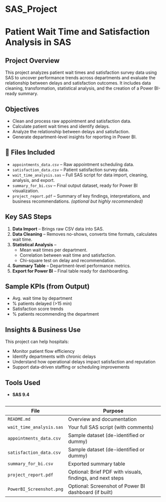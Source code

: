 # SAS_Project
# Patient Wait Time and Satisfaction Analysis in SAS

##  Project Overview
This project analyzes patient wait times and satisfaction survey data using SAS to uncover performance trends across departments and evaluate the relationship between delays and satisfaction outcomes. It includes data cleaning, transformation, statistical analysis, and the creation of a Power BI-ready summary.

##  Objectives
- Clean and process raw appointment and satisfaction data.
- Calculate patient wait times and identify delays.
- Analyze the relationship between delays and satisfaction.
- Generate department-level insights for reporting in Power BI.

## 📂 Files Included
- `appointments_data.csv` – Raw appointment scheduling data.
- `satisfaction_data.csv` – Patient satisfaction survey data.
- `wait_time_analysis.sas` – Full SAS script for data import, cleaning, analysis, and export.
- `summary_for_bi.csv` – Final output dataset, ready for Power BI visualization.
- `project_report.pdf` – Summary of key findings, interpretations, and business recommendations. *(optional but highly recommended)*

##  Key SAS Steps
1. **Data Import** – Brings raw CSV data into SAS.
2. **Data Cleaning** – Removes no-shows, converts time formats, calculates wait time.
3. **Statistical Analysis** – 
   - Mean wait times per department.
   - Correlation between wait time and satisfaction.
   - Chi-square test on delay and recommendation.
4. **Summary Table** – Department-level performance metrics.
5. **Export for Power BI** – Final table ready for dashboarding.

##  Sample KPIs (from Output)
- Avg. wait time by department
- % patients delayed (>15 min)
- Satisfaction score trends
- % patients recommending the department

##  Insights & Business Use
This project can help hospitals:
- Monitor patient flow efficiency
- Identify departments with chronic delays
- Understand how operational delays impact satisfaction and reputation
- Support data-driven staffing or scheduling improvements

##  Tools Used
- **SAS 9.4** 
## 
| File | Purpose |
|------|---------|
| `README.md` | Overview and documentation |
| `wait_time_analysis.sas` | Your full SAS script (with comments) |
| `appointments_data.csv` | Sample dataset (de-identified or dummy) |
| `satisfaction_data.csv` | Sample dataset (de-identified or dummy) |
| `summary_for_bi.csv` | Exported summary table |
| `project_report.pdf` | Optional: Brief PDF with visuals, findings, and next steps |
| `PowerBI_Screenshot.png` | Optional: Screenshot of Power BI dashboard (if built) |
